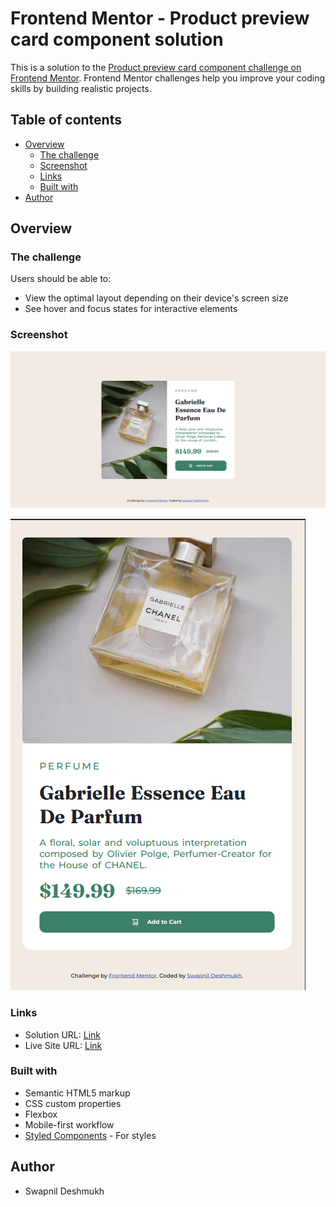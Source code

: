 # Frontend Mentor - Product preview card component solution

This is a solution to the [Product preview card component challenge on Frontend Mentor](https://www.frontendmentor.io/challenges/product-preview-card-component-GO7UmttRfa). Frontend Mentor challenges help you improve your coding skills by building realistic projects. 

## Table of contents

- [Overview](#overview)
  - [The challenge](#the-challenge)
  - [Screenshot](#screenshot)
  - [Links](#links) 
  - [Built with](#built-with) 
- [Author](#author) 

 

## Overview

### The challenge

Users should be able to:

- View the optimal layout depending on their device's screen size
- See hover and focus states for interactive elements

### Screenshot

![This is desktop view of site](./design/desktop-view.png)


![This is Mobile view of site](./design/mobile-view.png)
 
### Links

- Solution URL: [Link](https://github.com/swapnil-s-d/frontend_mentor)
- Live Site URL: [Link](https://product-preview-card-component-name.netlify.app/)
 
### Built with

- Semantic HTML5 markup
- CSS custom properties
- Flexbox 
- Mobile-first workflow 
- [Styled Components](https://styled-components.com/) - For styles
 
## Author
- Swapnil Deshmukh

